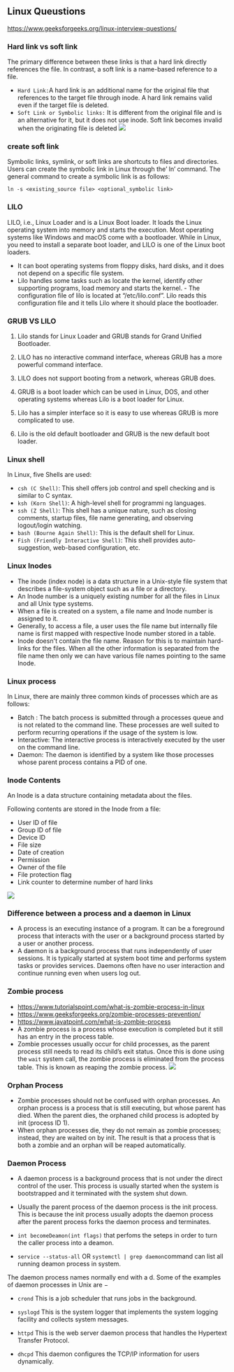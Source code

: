 ## Linux Queustions
https://www.geeksforgeeks.org/linux-interview-questions/

### Hard link vs soft link
The primary difference between these links is that a hard link directly references the file. In contrast, a soft link is a name-based reference to a file.

- `Hard Link:`A hard link is an additional name for the original file that references to the target file through inode.
A hard link remains valid even if the target file is deleted. 
- `Soft Link or Symbolic links:` It is different from the original file and is an alternative for it, but it does not use inode. Soft link becomes invalid when the originating file is deleted 
![](image/linux_hard_soft.png)

### create soft link
Symbolic links, symlink, or soft links are shortcuts to files and directories. Users can create the symbolic link in Linux through the’ ln’ command. The general command to create a symbolic link is as follows:

`ln -s <existing_source file> <optional_symbolic link>`


### LILO
LILO, i.e., Linux Loader and is a Linux Boot loader. It loads the Linux operating system into memory and starts the execution. Most operating systems like Windows and macOS come with a bootloader. While in Linux, you need to install a separate boot loader, and LILO is one of the Linux boot loaders.
- It can boot operating systems from floppy disks, hard disks, and it does not depend on a specific file system. 
- Lilo handles some tasks such as locate the kernel, identify other supporting programs, load memory and starts the kernel. - The configuration file of lilo is located at “/etc/lilo.conf”. Lilo reads this configuration file and it tells Lilo where it should place the bootloader.

### GRUB VS LILO

1) Lilo stands for Linux Loader and GRUB stands for Grand Unified Bootloader.

2) LILO has no interactive command interface, whereas GRUB has a more powerful command interface.

3) LILO does not support booting from a network, whereas GRUB does.

4) GRUB is a boot loader which can be used in Linux, DOS, and other operating systems whereas Lilo is a boot loader for Linux.

5) Lilo has a simpler interface so it is easy to use whereas GRUB is more complicated to use.

6) Lilo is the old default bootloader and GRUB is the new default boot loader.

### Linux shell
In Linux, five Shells are used:

- `csh (C Shell)`: This shell offers job control and spell checking and is similar to C syntax.
- `ksh (Korn Shell)`: A high-level shell for programmi  ng languages.
- `ssh (Z Shell)`: This shell has a unique nature, such as closing comments, startup files, file name generating, and observing logout/login watching.
- `bash (Bourne Again Shell)`: This is the default shell for Linux.
- `Fish (Friendly Interactive Shell)`: This shell provides auto-suggestion, web-based configuration, etc.

### Linux Inodes
- The inode (index node) is a data structure in a Unix-style file system that describes a file-system object such as a file or a directory. 
- An Inode number is a uniquely existing number for all the files in Linux and all Unix type systems.
- When a file is created on a system, a file name and Inode number is assigned to it.
- Generally, to access a file, a user uses the file name but internally file name is first mapped with respective Inode number stored in a table.
- Inode doesn't contain the file name. Reason for this is to maintain hard-links for the files. When all the other information is separated from the file name then only we can have various file names pointing to the same Inode.

### Linux process 
In Linux, there are mainly three common kinds of processes which are as follows:

- Batch : The batch process is submitted through a processes queue and is not related to the command line. These processes are well suited to perform recurring operations if the usage of the system is low.
- Interactive: The interactive process is interactively executed by the user on the command line.
- Daemon: The daemon is identified by a system like those processes whose parent process contains a PID of one.

### Inode Contents
An Inode is a data structure containing metadata about the files.

Following contents are stored in the Inode from a file:

- User ID of file
- Group ID of file
- Device ID
- File size
- Date of creation
- Permission
- Owner of the file
- File protection flag
- Link counter to determine number of hard links

![](image/linux_inode.png)

### Difference between a process and a daemon in Linux
- A process is an executing instance of a program. It can be a foreground process that interacts with the user or a background process started by a user or another process.
- A daemon is a background process that runs independently of user sessions. It is typically started at system boot time and performs system tasks or provides services. Daemons often have no user interaction and continue running even when users log out.

### Zombie process
- https://www.tutorialspoint.com/what-is-zombie-process-in-linux
- https://www.geeksforgeeks.org/zombie-processes-prevention/
- https://www.javatpoint.com/what-is-zombie-process
- A zombie process is a process whose execution is completed but it still has an entry in the process table. 
- Zombie processes usually occur for child processes, as the parent process still needs to read its child’s exit status. Once this is done using the `wait` system call, the zombie process is eliminated from the process table. This is known as reaping the zombie process.
![](image/linux_zombie.png)

### Orphan Process
- Zombie processes should not be confused with orphan processes. An orphan process is a process that is still executing, but whose parent has died. When the parent dies, the orphaned child process is adopted by init (process ID 1). 
- When orphan processes die, they do not remain as zombie processes; instead, they are waited on by init. The result is that a process that is both a zombie and an orphan will be reaped automatically.

### Daemon Process
- A daemon process is a background process that is not under the direct control of the user. This process is usually started when the system is bootstrapped and it terminated with the system shut down.

- Usually the parent process of the daemon process is the init process. This is because the init process usually adopts the daemon process after the parent process forks the daemon process and terminates.

- `int becomeDeamon(int flags)` that perfoms the seteps in order to turn the caller process into a deamon.

- `service --status-all` OR `systemctl | grep daemon`command can list all running deamon process in system. 

The daemon process names normally end with a d. Some of the examples of daemon processes in Unix are −

- `crond`
This is a job scheduler that runs jobs in the background.

- `syslogd`
This is the system logger that implements the system logging facility and collects system messages.

- `httpd`
This is the web server daemon process that handles the Hypertext Transfer Protocol.

- `dhcpd`
This daemon configures the TCP/IP information for users dynamically.